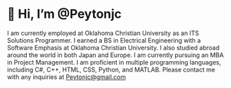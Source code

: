 # 👋 Hi, I’m @Peytonjc

I am currently employed at Oklahoma Christian University as an ITS Solutions Programmer.
I earned a BS in Electrical Engineering with a Software Emphasis at Oklahoma Christian University.
I also studied abroad around the world in both Japan and Europe. I am currently pursuing an MBA in Project Management.
I am proficient in multiple programming languages, including C#, C++, HTML, CSS, Python, and MATLAB.
Please contact me with any inquiries at Peytonjc@gmail.com
